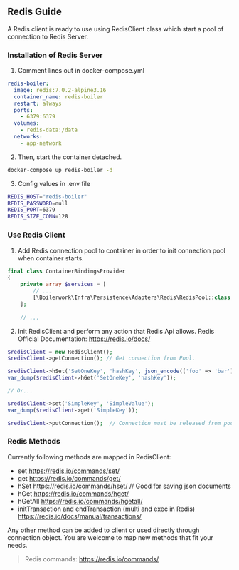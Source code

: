 ## Redis Guide

A Redis client is ready to use using RedisClient class which start a pool of connection to Redis Server.


### Installation of Redis Server
1. Comment lines out in docker-compose.yml

```yml
redis-boiler:
  image: redis:7.0.2-alpine3.16
  container_name: redis-boiler
  restart: always
  ports:
    - 6379:6379
  volumes:
    - redis-data:/data
  networks:
    - app-network
```
2. Then, start the container detached.
```bash
docker-compose up redis-boiler -d
```

3. Config values in .env file
```bash
REDIS_HOST="redis-boiler"
REDIS_PASSWORD=null
REDIS_PORT=6379
REDIS_SIZE_CONN=128
```

### Use Redis Client

1. Add Redis connection pool to container in order to init connection pool when container starts.
```php
final class ContainerBindingsProvider
{
    private array $services = [
        // ...
        [\Boilerwork\Infra\Persistence\Adapters\Redis\RedisPool::class, 'singleton', null],   // Start Redis Connection Pool to be used by services
    ];
    
    // ...
```
2. Init RedisClient and perform any action that Redis Api allows.
Redis Official Documentation: https://redis.io/docs/

```php
$redisClient = new RedisClient();
$redisClient->getConnection(); // Get connection from Pool.

$redisClient->hSet('SetOneKey', 'hashKey', json_encode(['foo' => 'bar']));
var_dump($redisClient->hGet('SetOneKey', 'hashKey'));

// Or...

$redisClient->set('SimpleKey', 'SimpleValue');
var_dump($redisClient->get('SimpleKey'));

$redisClient->putConnection();  // Connection must be released from pool
```
### Redis Methods
Currently following methods are mapped in RedisClient:
- set https://redis.io/commands/set/
- get https://redis.io/commands/get/
- hSet https://redis.io/commands/hset/ // Good for saving json documents
- hGet https://redis.io/commands/hget/
- hGetAll https://redis.io/commands/hgetall/
- initTransaction and endTransaction (multi and exec in Redis) https://redis.io/docs/manual/transactions/

Any other method can be added to client or used directly through connection object. You are welcome to map new methods that fit your needs.
> Redis commands: https://redis.io/commands/
